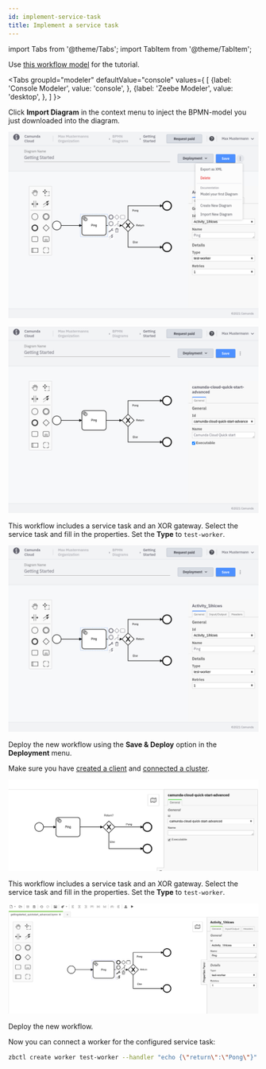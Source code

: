 ```yaml
---
id: implement-service-task
title: Implement a service task
---
```


import Tabs from '@theme/Tabs';
import TabItem from '@theme/TabItem';

Use [this workflow model](./bpmn/gettingstarted_quickstart_advanced.bpmn) for the tutorial.

<Tabs groupId="modeler" defaultValue="console" values={
[
{label: 'Console Modeler', value: 'console', },
{label: 'Zeebe Modeler', value: 'desktop', },
]
}>

<TabItem value='console'>

Click **Import Diagram** in the context menu to inject the BPMN-model you just downloaded into the diagram.

![import](../../product-manuals/modeler/cloud-modeler/img/cloud-modeler-import.png)

![processId-cloud](./img/cloud-modeler-advanced-process-id.png)

This workflow includes a service task and an XOR gateway. Select the service task and fill in the properties. Set the **Type** to `test-worker`.

![workflow-cloud](./img/cloud-modeler-advanced.png)

Deploy the new workflow using the **Save & Deploy** option in the **Deployment** menu.

Make sure you have [created a client](./setup-client-connection-credentials.md) and [connected a cluster](connect-to-your-cluster.md).

</TabItem>

<TabItem value='desktop'>

![processId](./img/zeebe-modeler-advanced-process-id.png)

This workflow includes a service task and an XOR gateway. Select the service task and fill in the properties. Set the **Type** to `test-worker`.

![workflow](./img/zeebe-modeler-advanced.png)

Deploy the new workflow.

</TabItem>
</Tabs>

Now you can connect a worker for the configured service task:

```bash
zbctl create worker test-worker --handler "echo {\"return\":\"Pong\"}"
```
